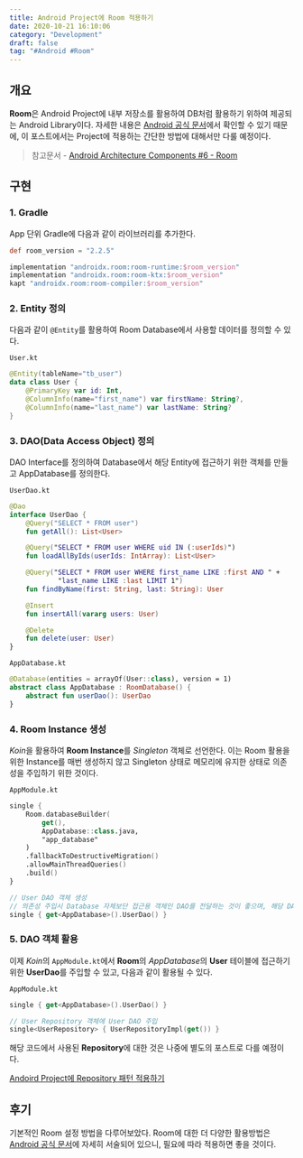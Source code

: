 ```yaml
---
title: Android Project에 Room 적용하기
date: 2020-10-21 16:10:06
category: "Development"
draft: false
tag: "#Android #Room"
---
```


## 개요

**Room**은 Android Project에 내부 저장소를 활용하여 DB처럼 활용하기 위하여 제공되는 Android Library이다. 자세한 내용은 [Android 공식 문서](https://developer.android.com/training/data-storage/room?hl=ko)에서 확인할 수 있기 때문에, 이 포스트에서는 Project에 적용하는 간단한 방법에 대해서만 다룰 예정이다.

> 참고문서 - [Android Architecture Components #6 - Room](https://tourspace.tistory.com/28)

## 구현

### 1. Gradle

App 단위 Gradle에 다음과 같이 라이브러리를 추가한다.

```groovy
def room_version = "2.2.5"

implementation "androidx.room:room-runtime:$room_version"
implementation "androidx.room:room-ktx:$room_version"
kapt "androidx.room:room-compiler:$room_version"
```

### 2. Entity 정의

다음과 같이 `@Entity`를 활용하여 Room Database에서 사용할 데이터를 정의할 수 있다.

`User.kt`

```kotlin
@Entity(tableName="tb_user")
data class User {
    @PrimaryKey var id: Int,
    @ColumnInfo(name="first_name") var firstName: String?,
    @ColumnInfo(name="last_name") var lastName: String?
}
```

### 3. DAO(Data Access Object) 정의

DAO Interface를 정의하여 Database에서 해당 Entity에 접근하기 위한 객체를 만들고 AppDatabase를 정의한다.

`UserDao.kt`

```kotlin
@Dao
interface UserDao {
    @Query("SELECT * FROM user")
    fun getAll(): List<User>

    @Query("SELECT * FROM user WHERE uid IN (:userIds)")
    fun loadAllByIds(userIds: IntArray): List<User>

    @Query("SELECT * FROM user WHERE first_name LIKE :first AND " +
            "last_name LIKE :last LIMIT 1")
    fun findByName(first: String, last: String): User

    @Insert
    fun insertAll(vararg users: User)

    @Delete
    fun delete(user: User)
}
```

`AppDatabase.kt`

```kotlin
@Database(entities = arrayOf(User::class), version = 1)
abstract class AppDatabase : RoomDatabase() {
    abstract fun userDao(): UserDao
}
```

### 4. Room Instance 생성

*Koin*을 활용하여 **Room Instance**를 _Singleton_ 객체로 선언한다. 이는 Room 활용을 위한 Instance를 매번 생성하지 않고 Singleton 상태로 메모리에 유지한 상태로 의존성을 주입하기 위한 것이다.

`AppModule.kt`

```kotlin
single {
    Room.databaseBuilder(
        get(),
        AppDatabase::class.java,
        "app_database"
    )
    .fallbackToDestructiveMigration()
    .allowMainThreadQueries()
    .build()
}

// User DAO 객체 생성
// 의존성 주입시 Database 자체보단 접근용 객체인 DAO를 전달하는 것이 좋으며, 해당 DAO도 Singleton으로 유지하도록 구조를 만들었다.
single { get<AppDatabase>().UserDao() }
```

### 5. DAO 객체 활용

이제 *Koin*의 `AppModule.kt`에서 **Room**의 *AppDatabase*의 **User** 테이블에 접근하기 위한 **UserDao**를 주입할 수 있고, 다음과 같이 활용될 수 있다.

`AppModule.kt`

```kotlin
single { get<AppDatabase>().UserDao() }

// User Repository 객체에 User DAO 주입
single<UserRepository> { UserRepositoryImpl(get()) }
```

해당 코드에서 사용된 **Repository**에 대한 것은 나중에 별도의 포스트로 다를 예정이다.

[Andoird Project에 Repository 패턴 적용하기](https://sulfurbottom.netlify.com/Android/android-project에-repository-패턴-적용하기)

## 후기

기본적인 Room 설정 방법을 다루어보았다. Room에 대한 더 다양한 활용방법은 [Android 공식 문서](https://developer.android.com/training/data-storage/room?hl=ko)에 자세히 서술되어 있으니, 필요에 따라 적용하면 좋을 것이다.
